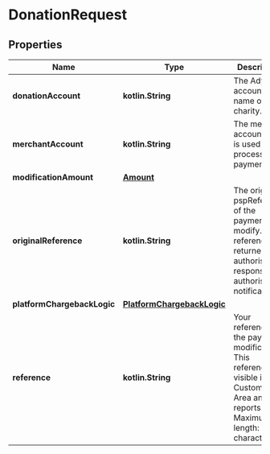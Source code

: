 
# DonationRequest

## Properties
Name | Type | Description | Notes
------------ | ------------- | ------------- | -------------
**donationAccount** | **kotlin.String** | The Adyen account name of the charity. | 
**merchantAccount** | **kotlin.String** | The merchant account that is used to process the payment. | 
**modificationAmount** | [**Amount**](Amount.md) |  | 
**originalReference** | **kotlin.String** | The original pspReference of the payment to modify. This reference is returned in: * authorisation response * authorisation notification   |  [optional]
**platformChargebackLogic** | [**PlatformChargebackLogic**](PlatformChargebackLogic.md) |  |  [optional]
**reference** | **kotlin.String** | Your reference for the payment modification. This reference is visible in Customer Area and in reports. Maximum length: 80 characters. |  [optional]



